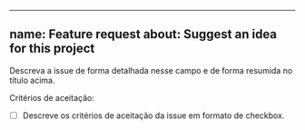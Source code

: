 ---
name: Feature request
about: Suggest an idea for this project
 ---

Descreva a issue de forma detalhada nesse campo e de forma resumida no título acima.

Critérios de aceitação:

- [ ] Descreve os critérios de aceitação da issue em formato de checkbox.

